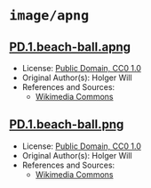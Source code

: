 # `image/apng`

## [PD.1.beach-ball.apng](../files/PD.1.beach-ball.apng)

- License: [Public Domain, CC0 1.0](./LICENSE.txt)
- Original Author(s): Holger Will
- References and Sources:
  - [Wikimedia Commons](https://upload.wikimedia.org/wikipedia/commons/archive/1/14/20130624220322%21Animated_PNG_example_bouncing_beach_ball.png)

## [PD.1.beach-ball.png](../files/PD.1.beach-ball.png)

- License: [Public Domain, CC0 1.0](./LICENSE.txt)
- Original Author(s): Holger Will
- References and Sources:
  - [Wikimedia Commons](https://upload.wikimedia.org/wikipedia/commons/archive/1/14/20130624220322%21Animated_PNG_example_bouncing_beach_ball.png)
